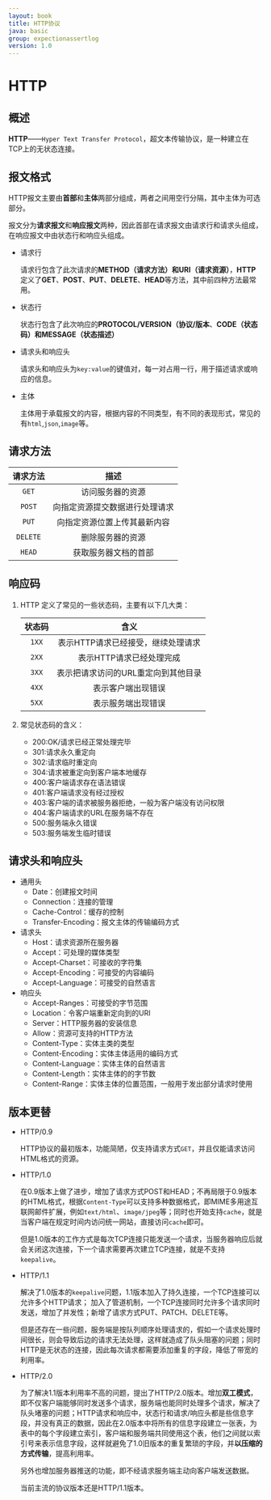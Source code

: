 ```yaml
---
layout: book
title: HTTP协议
java: basic
group: expectionassertlog
version: 1.0
---
```


# HTTP

## 概述

**HTTP**——`Hyper Text Transfer Protocol`，超文本传输协议，是一种建立在TCP上的无状态连接。

## 报文格式

HTTP报文主要由**首部**和**主体**两部分组成，两者之间用空行分隔，其中主体为可选部分。

报文分为**请求报文**和**响应报文**两种，因此首部在请求报文由请求行和请求头组成，在响应报文中由状态行和响应头组成。

- 请求行

   请求行包含了此次请求的**METHOD（请求方法）**和**URI（请求资源）**，**HTTP**定义了**GET**、**POST**、**PUT**、**DELETE**、**HEAD**等方法，其中前四种方法最常用。

- 状态行

   状态行包含了此次响应的**PROTOCOL/VERSION（协议/版本**、**CODE（状态码）**和**MESSAGE（状态描述）**

- 请求头和响应头

   请求头和响应头为`key:value`的键值对，每一对占用一行，用于描述请求或响应的信息。

- 主体

   主体用于承载报文的内容，根据内容的不同类型，有不同的表现形式，常见的有`html`,`json`,`image`等。

## 请求方法

| 请求方法 |           描述           |
| :------: | :----------------------: |
|  `GET`   |     访问服务器的资源     |
|  `POST`  | 向指定资源提交数据进行处理请求 |
|  `PUT`   | 向指定资源位置上传其最新内容 |
| `DELETE` |     删除服务器的资源     |
|  `HEAD`  |   获取服务器文档的首部   |

## 响应码

1. HTTP 定义了常见的一些状态码，主要有以下几大类：

    | 状态码 |                含义                 |
    | :----: | :---------------------------------: |
    | `1XX`  | 表示HTTP请求已经接受，继续处理请求  |
    | `2XX`  |      表示HTTP请求已经处理完成       |
    | `3XX`  | 表示把请求访问的URL重定向到其他目录 |
    | `4XX`  |         表示客户端出现错误          |
    | `5XX`  |         表示服务端出现错误          |




2. 常见状态码的含义：

    - 200:OK/请求已经正常处理完毕
    - 301:请求永久重定向
    - 302:请求临时重定向
    - 304:请求被重定向到客户端本地缓存
    - 400:客户端请求存在语法错误
    - 401:客户端请求没有经过授权
    - 403:客户端的请求被服务器拒绝，一般为客户端没有访问权限
    - 404:客户端请求的URL在服务端不存在
    - 500:服务端永久错误
    - 503:服务端发生临时错误

## 请求头和响应头

- 通用头
  - Date：创建报文时间
  - Connection：连接的管理
  - Cache-Control：缓存的控制
  - Transfer-Encoding：报文主体的传输编码方式
- 请求头
  - Host：请求资源所在服务器
  - Accept：可处理的媒体类型
  - Accept-Charset：可接收的字符集
  - Accept-Encoding：可接受的内容编码
  - Accept-Language：可接受的自然语言
- 响应头
  - Accept-Ranges：可接受的字节范围
  - Location：令客户端重新定向到的URI
  - Server：HTTP服务器的安装信息
  - Allow：资源可支持的HTTP方法
  - Content-Type：实体主类的类型
  - Content-Encoding：实体主体适用的编码方式
  - Content-Language：实体主体的自然语言
  - Content-Length：实体主体的的字节数
  - Content-Range：实体主体的位置范围，一般用于发出部分请求时使用

## 版本更替

- HTTP/0.9

  HTTP协议的最初版本，功能简陋，仅支持请求方式`GET`，并且仅能请求访问HTML格式的资源。

- HTTP/1.0    

  在0.9版本上做了进步，增加了请求方式POST和HEAD；不再局限于0.9版本的HTML格式，根据`Content-Type`可以支持多种数据格式，即MIME多用途互联网邮件扩展，例如`text/html`、`image/jpeg`等；同时也开始支持`cache`，就是当客户端在规定时间内访问统一网站，直接访问`cache`即可。

  但是1.0版本的工作方式是每次TCP连接只能发送一个请求，当服务器响应后就会关闭这次连接，下一个请求需要再次建立TCP连接，就是不支持`keepalive`。

- HTTP/1.1    

  解决了1.0版本的`keepalive`问题，1.1版本加入了持久连接，一个TCP连接可以允许多个HTTP请求； 加入了管道机制，一个TCP连接同时允许多个请求同时发送，增加了并发性；新增了请求方式PUT、PATCH、DELETE等。

  但是还存在一些问题，服务端是按队列顺序处理请求的，假如一个请求处理时间很长，则会导致后边的请求无法处理，这样就造成了队头阻塞的问题；同时HTTP是无状态的连接，因此每次请求都需要添加重复的字段，降低了带宽的利用率。

- HTTP/2.0

  为了解决1.1版本利用率不高的问题，提出了HTTP/2.0版本。增加**双工模式**，即不仅客户端能够同时发送多个请求，服务端也能同时处理多个请求，解决了队头堵塞的问题；HTTP请求和响应中，状态行和请求/响应头都是些信息字段，并没有真正的数据，因此在2.0版本中将所有的信息字段建立一张表，为表中的每个字段建立索引，客户端和服务端共同使用这个表，他们之间就以索引号来表示信息字段，这样就避免了1.0旧版本的重复繁琐的字段，并**以压缩的方式传输**，提高利用率。

  另外也增加服务器推送的功能，即不经请求服务端主动向客户端发送数据。

  当前主流的协议版本还是HTTP/1.1版本。